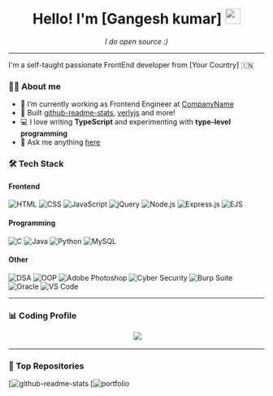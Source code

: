

<h1 align="center">Hello! I'm [Gangesh kumar] <img src="https://media.giphy.com/media/hvRJCLFzcasrR4ia7z/giphy.gif" width="30px"/></h1>
<p align="center"><i>I do open source :)</i></p>

---

I'm a self-taught passionate FrontEnd developer from [Your Country] 🇮🇳

### 🧑‍💻 About me

- 🔭 I’m currently working as Frontend Engineer at [CompanyName](https://your-company-link.com)
- 🌟 Built [github-readme-stats](https://github.com/anuraghazra/github-readme-stats), [verlyjs](https://github.com/anuraghazra/verlyjs) and more!
- 💻 I love writing **TypeScript** and experimenting with **type-level programming**
- 💬 Ask me anything [here](https://github.com/your-username/your-username/issues)

### 🛠️ Tech Stack

#### Frontend
![HTML](https://img.shields.io/badge/-HTML-black?style=flat-square&logo=html5)
![CSS](https://img.shields.io/badge/-CSS-black?style=flat-square&logo=css3)
![JavaScript](https://img.shields.io/badge/-JavaScript-black?style=flat-square&logo=javascript)
![jQuery](https://img.shields.io/badge/-jQuery-black?style=flat-square&logo=jquery)
![Node.js](https://img.shields.io/badge/-Node.js-black?style=flat-square&logo=node.js)
![Express.js](https://img.shields.io/badge/-Express.js-black?style=flat-square&logo=express)
![EJS](https://img.shields.io/badge/-EJS-black?style=flat-square&logo=ejs)

#### Programming
![C](https://img.shields.io/badge/-C-black?style=flat-square&logo=c)
![Java](https://img.shields.io/badge/-Java-black?style=flat-square&logo=java)
![Python](https://img.shields.io/badge/-Python-black?style=flat-square&logo=python)
![MySQL](https://img.shields.io/badge/-MySQL-black?style=flat-square&logo=mysql)

#### Other
![DSA](https://img.shields.io/badge/-DSA-black?style=flat-square)
![OOP](https://img.shields.io/badge/-OOP-black?style=flat-square)
![Adobe Photoshop](https://img.shields.io/badge/-Adobe%20Photoshop-black?style=flat-square&logo=adobephotoshop)
![Cyber Security](https://img.shields.io/badge/-Cyber%20Security-black?style=flat-square)
![Burp Suite](https://img.shields.io/badge/-Burp%20Suite-black?style=flat-square&logo=burpsuite)
![Oracle](https://img.shields.io/badge/-Oracle-black?style=flat-square&logo=oracle)
![VS Code](https://img.shields.io/badge/-VS%20Code-black?style=flat-square&logo=visualstudiocode)


---

### 📊 Coding Profile 
<div align="center">
  <img [src="https://drive.google.com/file/d/1bW-lDJiIeQAd6h8C8FuA_ABYeZ3I_8Bp/view"/>
  <img src="https://github-readme-stats.vercel.app/api/top-langs/?username=your-username&layout=compact&theme=radical" />
</div>

---

### 📌 Top Repositories
[![github-readme-stats]()
[![portfolio]()
